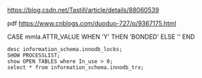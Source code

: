 https://blog.csdn.net/Tastill/article/details/88060539





pdf   https://www.cnblogs.com/duoduo-727/p/9367175.html





CASE
	mmla.ATTR_VALUE 
	WHEN 'Y' THEN
	'BONDED' ELSE '' 
END 







```
desc information_schema.innodb_locks;
SHOW PROCESSLIST;
show OPEN TABLES where In_use > 0;
select * from information_schema.innodb_trx;
```

